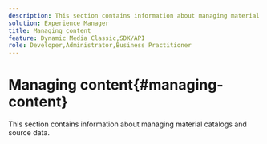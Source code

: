 ```yaml
---
description: This section contains information about managing material catalogs and source data.
solution: Experience Manager
title: Managing content
feature: Dynamic Media Classic,SDK/API
role: Developer,Administrator,Business Practitioner
---
```


# Managing content{#managing-content}

This section contains information about managing material catalogs and source data.

